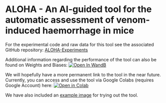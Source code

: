# ALOHA - An AI-guided tool for the automatic assessment of venom-induced haemorrhage in mice

For the experimental code and raw data for this tool see the associated GitHub repository: [ALOHA-Experiments](https://github.com/laprade117/ALOHA-Experiments)

Additional information regarding the performance of the tool can also be found on Weights and Biases: [![Open In WandB](https://raw.githubusercontent.com/wandb/assets/main/wandb-github-badge-28.svg)](https://wandb.ai/willap/VenomAI-Haemorrhage-UNet/reports/U-Net-Haemorrhage-Detection-Results--VmlldzoyMDkzODUy)

We will hopefully have a more permanent link to the tool in the near future. Currently, you can access and use the tool via Google Colabs (requires Google Account) here: [![Open in Colab](https://colab.research.google.com/assets/colab-badge.svg)](https://githubtocolab.com/laprade117/ALOHA/blob/main/ALOHA.ipynb)

We have also included an [example image](https://raw.githubusercontent.com/laprade117/ALOHA/main/example_image.jpg) for trying out the tool.

